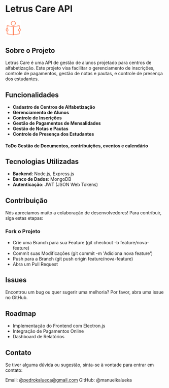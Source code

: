 # Letrus Care API 
<img src="public/img/logo.png" width="50" alt="Logo do Letrus Care">

## Sobre o Projeto

Letrus Care é uma API de gestão de alunos projetado para centros de alfabetização. Este projeto visa facilitar o gerenciamento de inscrições, controle de pagamentos, gestão de notas e pautas, e controle de presença dos estudantes.

## Funcionalidades

- **Cadastro de Centros de Alfabetização**
- **Gerenciamento de Alunos**
- **Controle de Inscrições**
- **Gestão de Pagamentos de Mensalidades**
- **Gestão de Notas e Pautas**
- **Controle de Presença dos Estudantes**
#### ToDo Gestão de Documentos, contribuições, eventos e calendário

## Tecnologias Utilizadas

- **Backend**: Node.js, Express.js
- **Banco de Dados**: MongoDB
- **Autenticação**: JWT (JSON Web Tokens)

## Contribuição
 Nós apreciamos muito a colaboração de desenvolvedores! Para contribuir, siga estas etapas:

### Fork o Projeto
  - Crie uma Branch para sua Feature (git checkout -b feature/nova-feature)
  - Commit suas Modificações (git commit -m 'Adiciona nova feature')
  - Push para a Branch (git push origin feature/nova-feature)
  - Abra um Pull Request
## Issues
Encontrou um bug ou quer sugerir uma melhoria? Por favor, abra uma issue no GitHub.

## Roadmap
  - Implementação do Frontend com Electron.js
  - Integração de Pagamentos Online
  - Dashboard de Relatórios
## Contato
Se tiver alguma dúvida ou sugestão, sinta-se à vontade para entrar em contato:

Email: @pedrokalueca@gmail.com
GitHub: @manuelkalueka